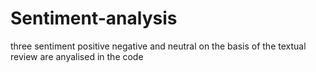 # Sentiment-analysis
three sentiment positive negative and neutral on the basis of the textual review are anyalised in the code
